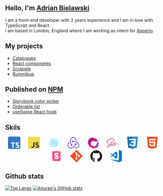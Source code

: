 ## Hello, I'm [Adrian Bielawski](https://adrian.bielaw.ski)

I am a front-end developer with 2 years experience and I am in love with TypeScript and React.  
I am based in London, England where I am working as intern for [Apperio](https://apperio.com).

## My projects

- [Catalogues](https://catalogues.adrian.bielaw.ski)
- [React components](https://components.adrian.bielaw.ski)
- [Scrapple](https://scrapple.adrian.bielaw.ski)
- [Rummikup](https://rummikup.adrian.bielaw.ski)

## Published on [NPM](https://npmjs.com/~adrianbielawski)

- [Storybook color picker](https://www.npmjs.com/package/storybook-color-picker)
- [Orderable list](https://www.npmjs.com/package/@adrianbielawski/orderable-list)
- [useSwipe React hook](https://www.npmjs.com/package/@adrianbielawski/use-swipe)

## Skils
<p align="center">
    <img height="40" src="./assets/typescript.svg">
    &nbsp;&nbsp;&nbsp;&nbsp;
    <img height="40" src="./assets/js.svg">
    &nbsp;&nbsp;&nbsp;&nbsp;
    <img height="40" src="./assets/react.png">
    &nbsp;&nbsp;&nbsp;&nbsp;
    <img height="40" src="./assets/redux.png">
    &nbsp;&nbsp;&nbsp;&nbsp;
    <img height="40" src="./assets/rxjs.jpg">
    &nbsp;&nbsp;&nbsp;&nbsp;
    <img height="40" src="./assets/sass.png">
    &nbsp;&nbsp;&nbsp;&nbsp;
    <img height="40" src="./assets/css3.svg">
    &nbsp;&nbsp;&nbsp;&nbsp;
    <img height="40" src="./assets/html.svg">
    &nbsp;&nbsp;&nbsp;&nbsp;
    <img height="40" src="./assets/storybook.png">
    &nbsp;&nbsp;&nbsp;&nbsp;
    <img height="40" src="./assets/git.svg">
    &nbsp;&nbsp;&nbsp;&nbsp;
    <img height="40" src="./assets/github.svg">
    &nbsp;&nbsp;&nbsp;&nbsp;
    <img height="40" src="./assets/vsc.png">
</p>

## Github stats

[![Top Langs](https://github-readme-stats.vercel.app/api/top-langs/?username=adrianbielawski&layout=compact)](https://github.com/erikprogramador/github-readme-stats)
[![Anurag's GitHub stats](https://github-readme-stats.vercel.app/api?username=adrianbielawski&hide=stars,contribs&count_private=true)](https://github.com/adrianbielawski/github-readme-stats)
